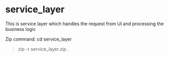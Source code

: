 # service_layer
This is service layer which handles the request from UI and processing the business logic

Zip command:
cd service_layer
> zip -r service_layer.zip .
